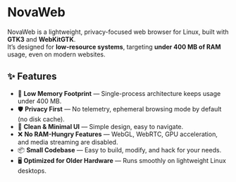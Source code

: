 # NovaWeb

NovaWeb is a lightweight, privacy-focused web browser for Linux, built with **GTK3** and **WebKitGTK**.  
It’s designed for **low-resource systems**, targeting **under 400 MB of RAM** usage, even on modern websites.

## ✨ Features

- 🚀 **Low Memory Footprint** — Single-process architecture keeps usage under 400 MB.
- 🛡 **Privacy First** — No telemetry, ephemeral browsing mode by default (no disk cache).
- 🧹 **Clean & Minimal UI** — Simple design, easy to navigate.
- ❌ **No RAM-Hungry Features** — WebGL, WebRTC, GPU acceleration, and media streaming are disabled.
- 📦 **Small Codebase** — Easy to build, modify, and hack for your needs.
- 🖥 **Optimized for Older Hardware** — Runs smoothly on lightweight Linux desktops.

